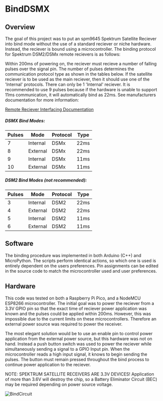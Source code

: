 # BindDSMX
## Overview
The goal of this project was to put an spm9645 Spektrum Satellite Reciever into bind mode without the use of a standard reciever or niche hardware. Instead, the reciever is bound using a microcontroller. The binding protocol for Spektrum DSM2/DSMx remote recievers is as follows: 


Within 200ms of powering on, the reciever must recieve a number of falling pulses over the signal pin. The number of pulses determines the communication protocol type as shown in the tables below. If the satellite reciever is to be used as the main reciever, then it should use one of the 'Internal' protocols. There can only be 1 'Internal' reciever. It is recommended to use 9 pulses because if the hardware is unable to support 11ms communication, it will automatically bind as 22ms. See manufacturers documentation for more information:

[Remote Reciever Interfacing Documentation](https://www.spektrumrc.com/ProdInfo/Files/Remote%20Receiver%20Interfacing%20Rev%20A.pdf)

##### DSMX Bind Modes:
|Pulses |Mode     |Protocol |Type|
|-------|---------|---------|----|
|7      |Internal |DSMx     |22ms|
|8      |External |DSMx     |22ms|
|9      |Internal |DSMx     |11ms|
|10     |External |DSMx     |11ms|

##### DSM2 Bind Modes (not recommended):
|Pulses |Mode     |Protocol |Type|
|-------|---------|---------|----|
|3      |Internal |DSM2     |22ms|
|4      |External |DSM2     |22ms|
|5      |Internal |DSM2     |11ms|
|6      |External |DSM2     |11ms|

## Software
The binding procedure was implemented in both Arduino (C++) and MicroPython. The scripts perform identical actions, so which one is used is entirely dependent on the users preferences. Pin assignments can be edited in the source code to match the microcontroller used and user preferences.
## Hardware
This code was tested on both a Raspberry Pi Pico, and a NodeMCU ESP8266 microcontroller. The initial goal was to power the reciever from a 3.3V GPIO pin so that the exact time of reciever power application was known and the pulses could be applied within 200ms. However, this was impossible due to the current limits on these microcontrollers. Therefore an external power source was required to power the receiver.

The most elegant solution would be to use an enable pin to control power application from the external power source, but this hardware was not on hand. Instead a push button switch was used to power the reciever while simultaneously sending a signal to a GPIO Input pin. When the microcontroller reads a high input signal, it knows to begin sending the pulses. The button must remain pressed throughout the bind process to continue power application to the reciever.

NOTE: SPEKTRUM SATELLITE RECEIVERS ARE 3.3V DEVICES! Application of more than 3.6V will destroy the chip, so a Battery Eliminator Circuit (BEC) may be required depending on power source voltage.

![BindCircuit](https://user-images.githubusercontent.com/104041016/182746055-f7c7d6db-a366-4edc-8f20-23109ccb1560.png)
